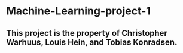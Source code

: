# Machine-Learning-project-1

## This project is the property of Christopher Warhuus, Louis Hein, and Tobias Konradsen.
